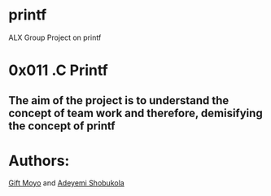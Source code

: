 # printf
ALX Group Project on printf

# 0x011 .C Printf
The aim of the project is to understand the concept of team work and therefore, demisifying the concept of printf
---
# Authors:
[Gift Moyo](https://github.com/moyo2) and [Adeyemi Shobukola](https://github.com/Genteltouch1)
